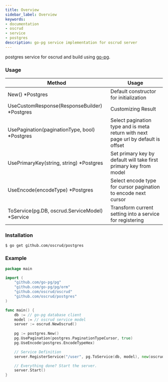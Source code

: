 ```yaml
---
title: Overview
sidebar_label: Overview
keywords:
- documentation
- oscrud
- service
- postgres
description: go-pg service implementation for oscrud server
---
```


postgres service for oscrud and build using [go-pg](https://github.com/go-pg/pg).


### Usage

| Method                                         | Usage                                                                             |
| ---------------------------------------------- | --------------------------------------------------------------------------------- |
| New() *Postgres                                | Default constructor for initialization                                            |
| UseCustomResponse(ResponseBuilder) *Postgres   | Customizing Result                                                                |
| UsePagination(paginationType, bool) *Postgres  | Select pagination type and is meta return with next page url by default is offset |
| UsePrimaryKey(string, string) *Postgres        | Set primary key by default will take first primary key from model                 |
| UseEncode(encodeType) *Postgres                | Select encode type for cursor pagination to encode next cursor                    |
| ToService(pg.DB, oscrud.ServiceModel) *Service | Transform current setting into a service for registering                          |

### Installation

```
$ go get github.com/oscrud/postgres
```

### Example 

```go
package main

import (
	"github.com/go-pg/pg"
	"github.com/go-pg/pg/orm"
	"github.com/oscrud/oscrud"
	"github.com/oscrud/postgres"
)

func main() {
    db := // go-pg database client
    model := // oscrud service model
    server := oscrud.NewOscrud()
    
	pg := postgres.New()
    pg.UsePagination(postgres.PaginationTypeCursor, true)
    pg.UseEncode(postgres.EncodeTypeHex)

	// Service Definition
	server.RegisterService("/user", pg.ToService(db, model), new(oscrud.ServiceOptions))

	// Everything done? Start the server.
	server.Start()
}
```